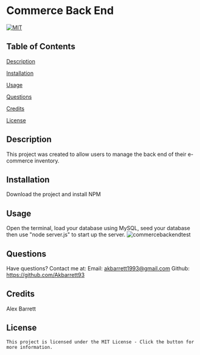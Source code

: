 # Commerce Back End

  [![MIT](https://img.shields.io/badge/License-MIT-yellow.svg)](https://lbesson.mit-license.org/)

  ## Table of Contents

  [Description](#description)

  [Installation](#installation)

  [Usage](#usage)

  [Questions](#questions)

  [Credits](#credits)

  [License](#license)

  ## Description
  This project was created to allow users to manage the back end of their e-commerce inventory.

  ## Installation
  Download the project and install NPM

  ## Usage
  Open the terminal, load your database using MySQL, seed your database then use "node server.js" to start up the server.
  ![commercebackendtest](https://user-images.githubusercontent.com/118003612/231325910-f0e244f3-c732-433c-b5f9-f8c474a4448b.gif)

  ## Questions
  Have questions? Contact me at:
  Email: akbarrett1993@gmail.com
  Github: https://github.com/Akbarrett93

  ## Credits
  Alex Barrett

  ## License
    This project is licensed under the MIT License - Click the button for more information.

